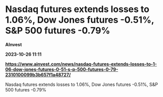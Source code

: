 # Nasdaq futures extends losses to 1.06%, Dow Jones futures -0.51%, S&P 500 futures -0.79%
**AInvest**

**2023-10-26 11:11**

**https://www.ainvest.com/news/nasdaq-futures-extends-losses-to-1-06-dow-jones-futures-0-51-s-p-500-futures-0-79-2310100099b3b657f1a48727/**

Nasdaq futures extends losses to 1.06%, Dow Jones futures -0.51%, S&P 500 futures -0.79%
